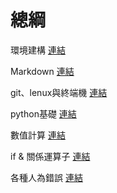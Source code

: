 # 總綱
環境建構
[連結](./環境建構/環境建構.ipynb)

Markdown
[連結](./Markdown.ipynb)

git、lenux與終端機
[連結](./git、lenux與終端機.ipynb)

python基礎
[連結](./python基礎.ipynb)

數值計算
[連結](./數值計算.ipynb)

if & 關係運算子
[連結](./if&關係運算子.ipynb)

各種人為錯誤
[連結](./各種錯誤.ipynb)